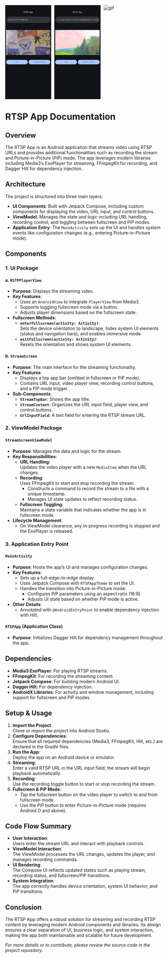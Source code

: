 <div style="display: flex;">
  <img src="media/ss1.jpg" alt="img1" style="height: 300px; margin-right: 10px;">
  <img src="media/ss2.jpg" alt="img2" style="height: 300px; margin-right: 10px;">
  <img src="media/rtspapp.gif" alt="gif" style="height: 300px;">
</div>




# RTSP App Documentation

## Overview

The RTSP App is an Android application that streams video using RTSP URLs and provides additional functionalities such as recording the stream and Picture-in-Picture (PiP) mode. The app leverages modern libraries including Media3’s ExoPlayer for streaming, FFmpegKit for recording, and Dagger Hilt for dependency injection.

## Architecture

The project is structured into three main layers:
- **UI Components**: Built with Jetpack Compose, including custom components for displaying the video, URL input, and control buttons.
- **ViewModel**: Manages the state and logic including URL handling, recording control, and toggling between fullscreen and PiP modes.
- **Application Entry**: The `MainActivity` sets up the UI and handles system events like configuration changes (e.g., entering Picture-in-Picture mode).

## Components

### 1. UI Package

#### a. `RSTPPlayerView`
- **Purpose**: Displays the streaming video.
- **Key Features**:
  - Uses an `AndroidView` to integrate `PlayerView` from Media3.
  - Supports toggling fullscreen mode via a button.
  - Adjusts player dimensions based on the fullscreen state.
- **Fullscreen Methods**:
  - **`enterFullscreen(activity: Activity)`**:  
    Sets the device orientation to landscape, hides system UI elements (status and navigation bars), and enables immersive mode.
  - **`exitFullscreen(activity: Activity)`**:  
    Resets the orientation and shows system UI elements.

#### b. `StreamScreen`
- **Purpose**: The main interface for the streaming functionality.
- **Key Features**:
  - Displays a top app bar (omitted in fullscreen or PiP mode).
  - Contains URL input, video player view, recording control buttons, and a PiP mode trigger.
- **Sub-Components**:
  - **`StreamTopBar`**: Shows the app title.
  - **`StreamContent`**: Organizes the URL input field, player view, and control buttons.
  - **`UrlInputField`**: A text field for entering the RTSP stream URL.

### 2. ViewModel Package

#### `StreamScreenViewModel`
- **Purpose**: Manages the data and logic for the stream.
- **Key Responsibilities**:
  - **URL Handling**:  
    Updates the video player with a new `MediaItem` when the URL changes.
  - **Recording**:  
    Uses FFmpegKit to start and stop recording the stream.
      - Constructs a command to record the stream to a file with a unique timestamp.
      - Manages UI state updates to reflect recording status.
  - **Fullscreen Toggling**:  
    Maintains a state variable that indicates whether the app is in fullscreen mode.
- **Lifecycle Management**:
  - On ViewModel clearance, any in-progress recording is stopped and the ExoPlayer is released.

### 3. Application Entry Point

#### `MainActivity`
- **Purpose**: Hosts the app’s UI and manages configuration changes.
- **Key Features**:
  - Sets up a full-edge-to-edge display.
  - Uses Jetpack Compose with `RTSPAppTheme` to set the UI.
  - Handles the transition into Picture-in-Picture mode:
      - Configures PiP parameters using an aspect ratio (16:9).
      - Adjusts UI state based on whether PiP mode is active.
- **Other Details**:
  - Annotated with `@AndroidEntryPoint` to enable dependency injection with Hilt.

#### `RTSPApp` (Application Class)
- **Purpose**: Initializes Dagger Hilt for dependency management throughout the app.

## Dependencies

- **Media3 ExoPlayer**: For playing RTSP streams.
- **FFmpegKit**: For recording the streaming content.
- **Jetpack Compose**: For building modern Android UI.
- **Dagger Hilt**: For dependency injection.
- **AndroidX Libraries**: For activity and window management, including support for fullscreen and PiP modes.

## Setup & Usage

1. **Import the Project**:  
   Clone or import the project into Android Studio.
2. **Configure Dependencies**:  
   Ensure that all required dependencies (Media3, FFmpegKit, Hilt, etc.) are declared in the Gradle files.
3. **Run the App**:  
   Deploy the app on an Android device or emulator.
4. **Streaming**:  
   Enter a valid RTSP URL in the URL input field; the stream will begin playback automatically.
5. **Recording**:  
   Use the recording toggle button to start or stop recording the stream.
6. **Fullscreen & PiP Mode**:
    - Tap the fullscreen button on the video player to switch to and from fullscreen mode.
    - Use the PiP button to enter Picture-in-Picture mode (requires Android O and above).

## Code Flow Summary

- **User Interaction**:  
  Users enter the stream URL and interact with playback controls.
- **ViewModel Interaction**:  
  The ViewModel processes the URL changes, updates the player, and manages recording commands.
- **UI Rendering**:  
  The Compose UI reflects updated states such as playing stream, recording status, and fullscreen/PiP transitions.
- **System Integration**:  
  The app correctly handles device orientation, system UI behavior, and PiP transitions.

## Conclusion

The RTSP App offers a robust solution for streaming and recording RTSP content by leveraging modern Android components and libraries. Its design ensures a clear separation of UI, business logic, and system interaction, making the app both maintainable and scalable for future development.

*For more details or to contribute, please review the source code in the project repository.*
